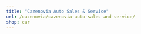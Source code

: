 ```yaml
---
title: "Cazenovia Auto Sales & Service"
url: /cazenovia/cazenovia-auto-sales-and-service/
shop: car
---
```

